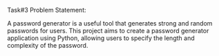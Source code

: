Task#3 Problem Statement:

A password generator is a useful tool that generates strong and random passwords for users. This project aims to create a password generator application using Python, allowing users to specify the length and complexity of the password.
